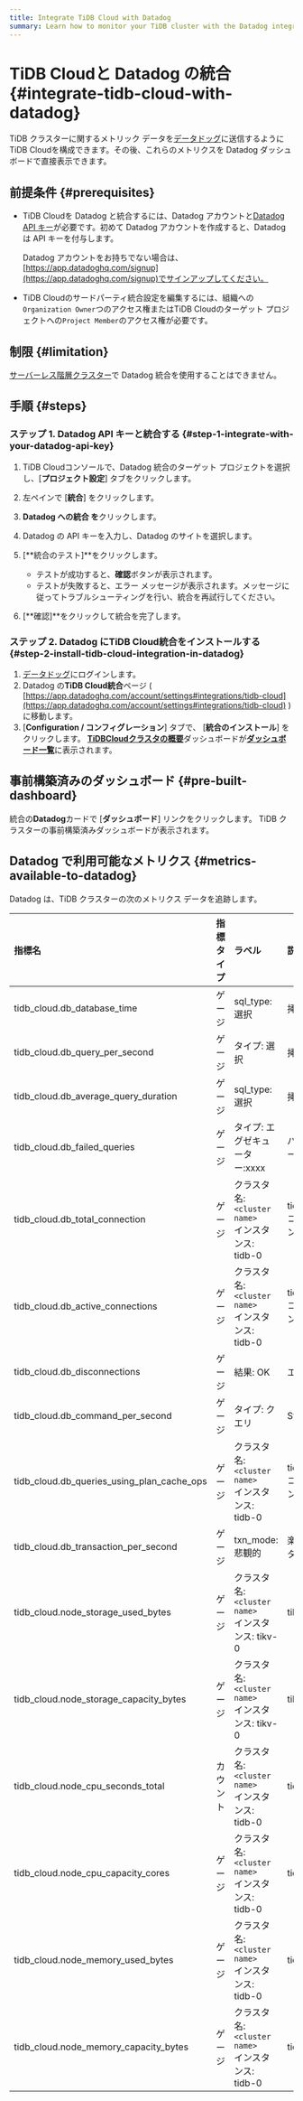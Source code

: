 ```yaml
---
title: Integrate TiDB Cloud with Datadog
summary: Learn how to monitor your TiDB cluster with the Datadog integration.
---
```


# TiDB Cloudと Datadog の統合 {#integrate-tidb-cloud-with-datadog}

TiDB クラスターに関するメトリック データを[データドッグ](https://www.datadoghq.com/)に送信するようにTiDB Cloudを構成できます。その後、これらのメトリクスを Datadog ダッシュボードで直接表示できます。

## 前提条件 {#prerequisites}

-   TiDB Cloudを Datadog と統合するには、Datadog アカウントと[Datadog API キー](https://app.datadoghq.com/organization-settings/api-keys)が必要です。初めて Datadog アカウントを作成すると、Datadog は API キーを付与します。

    Datadog アカウントをお持ちでない場合は、 [https://app.datadoghq.com/signup](https://app.datadoghq.com/signup)でサインアップしてください。

-   TiDB Cloudのサードパーティ統合設定を編集するには、組織への`Organization Owner`つのアクセス権またはTiDB Cloudのターゲット プロジェクトへの`Project Member`のアクセス権が必要です。

## 制限 {#limitation}

[サーバーレス階層クラスター](/tidb-cloud/select-cluster-tier.md#serverless-tier)で Datadog 統合を使用することはできません。

## 手順 {#steps}

### ステップ 1. Datadog API キーと統合する {#step-1-integrate-with-your-datadog-api-key}

1.  TiDB Cloudコンソールで、Datadog 統合のターゲット プロジェクトを選択し、[**プロジェクト設定**] タブをクリックします。

2.  左ペインで [**統合**] をクリックします。

3.  **Datadog への統合 を**クリックします。

4.  Datadog の API キーを入力し、Datadog のサイトを選択します。

5.  [**統合のテスト]**をクリックします。

    -   テストが成功すると、**確認**ボタンが表示されます。
    -   テストが失敗すると、エラー メッセージが表示されます。メッセージに従ってトラブルシューティングを行い、統合を再試行してください。

6.  [**確認]**をクリックして統合を完了します。

### ステップ 2. Datadog にTiDB Cloud統合をインストールする {#step-2-install-tidb-cloud-integration-in-datadog}

1.  [データドッグ](https://app.datadoghq.com)にログインします。
2.  Datadog の**TiDB Cloud統合**ページ ( [https://app.datadoghq.com/account/settings#integrations/tidb-cloud](https://app.datadoghq.com/account/settings#integrations/tidb-cloud) ) に移動します。
3.  [**Configuration / コンフィグレーション**] タブで、 [<strong>統合のインストール</strong>] をクリックします。 [**TiDBCloudクラスタの概要**](https://app.datadoghq.com/dash/integration/30586/tidbcloud-cluster-overview)ダッシュボードが[**ダッシュボード一覧**](https://app.datadoghq.com/dashboard/lists)に表示されます。

## 事前構築済みのダッシュボード {#pre-built-dashboard}

統合の**Datadog**カードで [<strong>ダッシュボード</strong>] リンクをクリックします。 TiDB クラスターの事前構築済みダッシュボードが表示されます。

## Datadog で利用可能なメトリクス {#metrics-available-to-datadog}

Datadog は、TiDB クラスターの次のメトリクス データを追跡します。

| 指標名                                        | 指標タイプ | ラベル                                                                                                              | 説明                                                                                                  |
| :----------------------------------------- | :---- | :--------------------------------------------------------------------------------------------------------------- | :-------------------------------------------------------------------------------------------------- |
| tidb_cloud.db_database_time                | ゲージ   | sql_type: 選択|挿入|...<br/>クラスタ名: `<cluster name>`<br/>インスタンス: tidb-0|tidb-1…<br/>コンポーネント: `tidb`                   | すべてのプロセスの CPU 時間と非アイドル待機時間を含む、TiDB で実行されているすべての SQL ステートメントによって消費された 1 秒あたりの合計時間。                   |
| tidb_cloud.db_query_per_second             | ゲージ   | タイプ: 選択|挿入|...<br/>クラスタ名: `<cluster name>`<br/>インスタンス: tidb-0|tidb-1…<br/>コンポーネント: `tidb`                        | SELECT、INSERT、UPDATE、およびその他のタイプのステートメントに従ってカウントされる、すべての TiDB インスタンスで 1 秒あたりに実行される SQL ステートメントの数。    |
| tidb_cloud.db_average_query_duration       | ゲージ   | sql_type: 選択|挿入|...<br/>クラスタ名: `<cluster name>`<br/>インスタンス: tidb-0|tidb-1…<br/>コンポーネント: `tidb`                   | クライアントのネットワーク要求が TiDB に送信されてから、TiDB が要求を実行した後に要求がクライアントに返されるまでの時間。                                  |
| tidb_cloud.db_failed_queries               | ゲージ   | タイプ: エグゼキューター:xxxx|パーサー:xxxx|...<br/>クラスタ名: `<cluster name>`<br/>インスタンス: tidb-0|tidb-1…<br/>コンポーネント: `tidb`      | 各 TiDB インスタンスで 1 秒あたりに発生した SQL 実行エラーに基づく、エラーの種類 (構文エラーや主キーの競合など) の統計。                               |
| tidb_cloud.db_total_connection             | ゲージ   | クラスタ名: `<cluster name>`<br/>インスタンス: tidb-0|tidb-1…<br/>コンポーネント: `tidb`                                           | TiDBサーバーの現在の接続数。                                                                                    |
| tidb_cloud.db_active_connections           | ゲージ   | クラスタ名: `<cluster name>`<br/>インスタンス: tidb-0|tidb-1…<br/>コンポーネント: `tidb`                                           | アクティブな接続の数。                                                                                         |
| tidb_cloud.db_disconnections               | ゲージ   | 結果: OK|エラー|不明<br/>クラスタ名: `<cluster name>`<br/>インスタンス: tidb-0|tidb-1…<br/>コンポーネント: `tidb`                         | 切断されたクライアントの数。                                                                                      |
| tidb_cloud.db_command_per_second           | ゲージ   | タイプ: クエリ|StmtPrepare|...<br/>クラスタ名: `<cluster name>`<br/>インスタンス: tidb-0|tidb-1…<br/>コンポーネント: `tidb`              | コマンド実行結果の成否で分類した、1秒間にTiDBが処理したコマンド数。                                                                |
| tidb_cloud.db_queries_using_plan_cache_ops | ゲージ   | クラスタ名: `<cluster name>`<br/>インスタンス: tidb-0|tidb-1…<br/>コンポーネント: `tidb`                                           | 1 秒あたり[プラン キャッシュ](/sql-prepared-plan-cache.md)件を使用したクエリの統計。実行プラン キャッシュは、プリペアドステートメントコマンドのみをサポートします。 |
| tidb_cloud.db_transaction_per_second       | ゲージ   | txn_mode:悲観的|楽観的<br/>タイプ: 中止|コミット|...<br/>クラスタ名: `<cluster name>`<br/>インスタンス: tidb-0|tidb-1…<br/>コンポーネント: `tidb` | 1 秒あたりに実行されたトランザクションの数。                                                                             |
| tidb_cloud.node_storage_used_bytes         | ゲージ   | クラスタ名: `<cluster name>`<br/>インスタンス: tikv-0|tikv-1…|tiflash-0|tiflash-1…<br/>コンポーネント: tikv|tiflash                | TiKV/ TiFlashノードのディスク使用量 (バイト単位)。                                                                   |
| tidb_cloud.node_storage_capacity_bytes     | ゲージ   | クラスタ名: `<cluster name>`<br/>インスタンス: tikv-0|tikv-1…|tiflash-0|tiflash-1…<br/>コンポーネント: tikv|tiflash                | TiKV/ TiFlashノードのディスク容量 (バイト単位)。                                                                    |
| tidb_cloud.node_cpu_seconds_total          | カウント  | クラスタ名: `<cluster name>`<br/>インスタンス: tidb-0|tidb-1…|tikv-0…|tiflash-0…<br/>コンポーネント: tidb|tikv|tiflash             | TiDB/TiKV/ TiFlashノードの CPU 使用率。                                                                     |
| tidb_cloud.node_cpu_capacity_cores         | ゲージ   | クラスタ名: `<cluster name>`<br/>インスタンス: tidb-0|tidb-1…|tikv-0…|tiflash-0…<br/>コンポーネント: tidb|tikv|tiflash             | TiDB/TiKV/ TiFlashノードの CPU コアの制限。                                                                   |
| tidb_cloud.node_memory_used_bytes          | ゲージ   | クラスタ名: `<cluster name>`<br/>インスタンス: tidb-0|tidb-1…|tikv-0…|tiflash-0…<br/>コンポーネント: tidb|tikv|tiflash             | TiDB/TiKV/ TiFlashノードの使用メモリ (バイト単位)。                                                                |
| tidb_cloud.node_memory_capacity_bytes      | ゲージ   | クラスタ名: `<cluster name>`<br/>インスタンス: tidb-0|tidb-1…|tikv-0…|tiflash-0…<br/>コンポーネント: tidb|tikv|tiflash             | TiDB/TiKV/ TiFlashノードのメモリ容量 (バイト単位)。                                                                |
